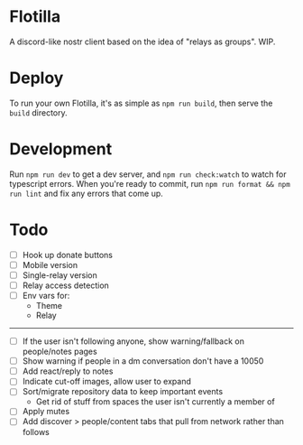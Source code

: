 # Flotilla

A discord-like nostr client based on the idea of "relays as groups". WIP.

# Deploy

To run your own Flotilla, it's as simple as `npm run build`, then serve the `build` directory.

# Development

Run `npm run dev` to get a dev server, and `npm run check:watch` to watch for typescript errors. When you're ready to commit, run `npm run format && npm run lint` and fix any errors that come up.

# Todo

- [ ] Hook up donate buttons
- [ ] Mobile version
- [ ] Single-relay version
- [ ] Relay access detection
- [ ] Env vars for:
  - Theme
  - Relay

---

- [ ] If the user isn't following anyone, show warning/fallback on people/notes pages
- [ ] Show warning if people in a dm conversation don't have a 10050
- [ ] Add react/reply to notes
- [ ] Indicate cut-off images, allow user to expand
- [ ] Sort/migrate repository data to keep important events
  - Get rid of stuff from spaces the user isn't currently a member of
- [ ] Apply mutes
- [ ] Add discover > people/content tabs that pull from network rather than follows
